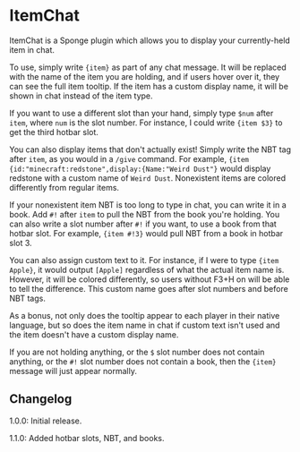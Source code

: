 # ItemChat

ItemChat is a Sponge plugin which allows you to display your
currently-held item in chat.

To use, simply write `{item}` as part of any chat message.
It will be replaced with the name of the item you are
holding, and if users hover over it, they can see the full
item tooltip. If the item has a custom display name, it will
be shown in chat instead of the item type.

If you want to use a different slot than your hand, simply
type `$num` after `item`, where `num` is the slot number.
For instance, I could write `{item $3}` to get the third
hotbar slot.

You can also display items that don't actually exist! Simply
write the NBT tag after `item`, as you would in a `/give`
command. For example, 
`{item {id:"minecraft:redstone",display:{Name:"Weird Dust"}`
would display redstone with a custom name of `Weird Dust`.
Nonexistent items are colored differently from regular items.

If your nonexistent item NBT is too long to type in chat, you
can write it in a book. Add `#!` after `item` to pull the NBT
from the book you're holding. You can also write a slot
number after `#!` if you want, to use a book from that hotbar
slot. For example, `{item #!3}` would pull NBT from a book in
hotbar slot 3.

You can also assign custom text to it. For instance, if I
were to type `{item Apple}`, it would output `[Apple]`
regardless of what the actual item name is. However, it will
be colored differently, so users without F3+H on will be able
to tell the difference. This custom name goes after slot
numbers and before NBT tags.

As a bonus, not only does the tooltip appear to each player
in their native language, but so does the item name in chat
if custom text isn't used and the item doesn't have a custom
display name.

If you are not holding anything, or the `$` slot number does
not contain anything, or the `#!` slot number does not
contain a book, then the `{item}` message will just appear
normally.

## Changelog

1.0.0: Initial release.

1.1.0: Added hotbar slots, NBT, and books.